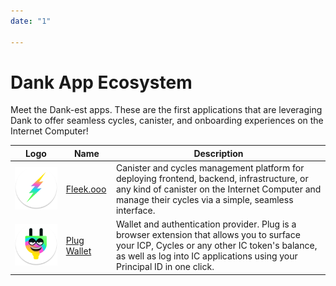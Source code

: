 ```yaml
---
date: "1"

---
```

# Dank App Ecosystem

Meet the Dank-est apps. These are the first applications that are leveraging Dank to offer seamless cycles, canister, and onboarding experiences on the Internet Computer!


| Logo  	| Name  	| Description |
|---	|---	| ---	|
| ![](imgs/fleek-app.png ) 	|   <a href="https://fleek.ooo" target="_blank">Fleek.ooo</a>	| Canister and cycles management platform for deploying frontend, backend, infrastructure, or any kind of canister on the Internet Computer and manage their cycles via a simple, seamless interface. |
| ![](imgs/plug-ecosystem.png ) 	|   <a href="https://plugwallet.ooo" target="_blank">Plug Wallet</a>	| Wallet and authentication provider. Plug is a browser extension that allows you to surface your ICP, Cycles or any other IC token's balance, as well as log into IC applications using your Principal ID in one click. |
